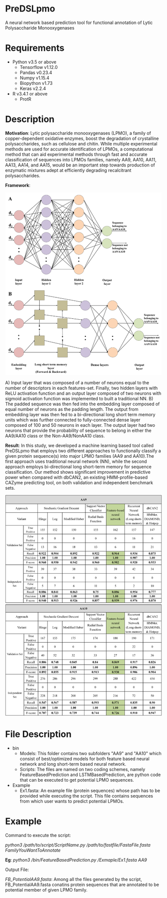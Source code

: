 # PreDSLpmo
A neural network based prediction tool for functional annotation of Lytic Polysaccharide Monooxygenases

# Requirements
  - Python v3.5 or above
    - Tensorflow v1.12.0
    - Pandas v0.23.4
    - Numpy v1.15.4
    - Biopython v1.73
    - Keras v2.2.4
  - R v3.4.1 or above
    - ProtR

# Description
  **Motivation**:
  Lytic polysaccharide monooxygenases (LPMO), a family of copper-dependent oxidative enzymes, boost the degradation of crystalline
  polysaccharides, such as cellulose and chitin. While multiple experimental methods are used for accurate identification of LPMOs, a
  computational method that can aid experimental methods through fast and accurate classification of sequences into LPMOs families,
  namely AA9, AA10, AA11, AA13, AA14, and AA15, would be an important step towards production of enzymatic mixtures adept at efficiently
  degrading recalcitrant polysaccharides.
  
  **Framework**:
  
  ![Framework of the NN implemented in both approaches.](https://github.com/PulkiD/PreDSLpmo/blob/master/ImagesPreview/Figure_1.tif)
  
  A) Input layer that was composed of a number of neurons equal to the number of descriptors in each features-set. Finally,  two hidden
  layers with ReLU activation function and an output layer composed of two neurons with sigmoid activation function was implemented to
  built a traditional NN.
  B) The padded sequence was then fed into the embedding layer composed of equal number of neurons as the padding length. The output
  from embedding layer was then fed to a bi-directional long short term memory units which was further connected to fully-connected
  dense layer composed of 100 and 50 neurons in each layer. The output layer had two neurons that provide the probability of sequence to
  belong in either the AA9/AA10 class or the Non-AA9/NonAA10 class.
  
  **Result**:
  In this study, we developed a machine learning based tool called PreDSLpmo that employs two different approaches to functionally
  classify a given protein sequence(s) into major LPMO families (AA9 and AA10).The first approach uses traditional neural network (NN),
  while the second approach employs bi-directional long short-term memory for sequence classification. Our method shows significant
  improvement in predictive power when compared with dbCAN2, an existing HMM-profile-based CAZyme predicting tool, on both validation
  and independent benchmark sets.
  
  ![Results.](https://github.com/PulkiD/PreDSLpmo/blob/master/ImagesPreview/Figure_2.tif)

# File Description
  - bin
    - Models: This folder contains two subfolders "AA9" and "AA10" which consist of best/optimized models for both feature based neural
    network and long short-term based neural network.
    - Scripts: The files are named on two coding schemes, namely FeatureBasedPrediction and LSTMBasedPrediction, are python code that
    can be executed to get potential LPMO sequences.
  - Example
    - Ex1.fasta: An example file (protein sequences) whose path has to be provided while executing the script. This file contains
    sequences from which user wants to predict potential LPMOs.

# Example
Command to execute the script:

*python3 /path/to/script/ScriptName.py /path/to/fastfile/FastaFile.fasta FamilyYouWantToAnnotate*

**Eg**: *python3 /bin/FeatureBasedPrediction.py /Exmaple/Ex1.fasta AA9*
  
Output File:

*FB_PotentialAA9.fasta*: Among all the files generated by the script, FB_PotentialAA9.fasta conatins protein sequences that are annotated to be potential member of given LPMO family.
